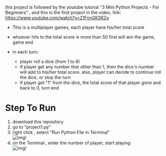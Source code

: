 this project is followed by the youtube tutorial "3 Mini Python Projects - For Beginners" , 
and this is the first project in the video, link:
https://www.youtube.com/watch?v=21FnnGKSRZo



* This is a multiplayer games, each player have his/her total score
* whoever hits to the total score is more than 50 first will win the game, game end
  
* in each turn:
  - player roll a dice (from 1 to 6)
  - if player get any number that other than 1, then the dice's number will add to his/her total score. also, player can decide to continue roll the dice, or stop the turn 
  - if player get "1" from the dice, the total score of that player gone and back to 0, turn end


# Step To Run
1. download this repository 
2. go to "project1.py"
3. right click , select "Run Python File in Terminal"<br />
    ![img!](https://github.com/CarolPang17/pig_game/assets/42502061/e2ae5fc8-06fb-4d70-8356-8a18390efa87)
4. on the Terminal , enter the number of player, start playing <br />
  ![img!](https://github.com/CarolPang17/pig_game/assets/42502061/e62683ee-ff31-4810-aab1-1035cb1be5d6)


